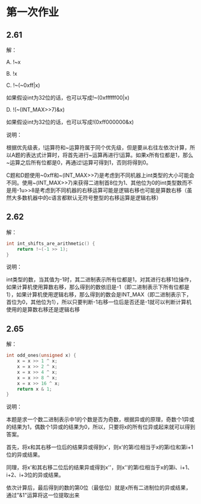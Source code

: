 # 第一次作业

## 2.61

解：

A. !~x

B. !x

C. !~(~0xff|x)

   如果假设int为32位的话，也可以写成!~(0xffffff00|x)

D. !(\~(INT_MAX>>7)&x)

   如果假设int为32位的话，也可以写成!(0xff000000&x)

说明：

根据优先级表，!运算符和~运算符属于同个优先级，但是要从右往左依次计算，所以A题的表达式计算时，将首先进行~运算再进行!运算。如果x所有位都是1，那么~运算之后所有位都是0，再通过!运算可得到1，否则将得到0。

C题和D题使用~0xff和\~(INT_MAX>>7)是考虑到不同机器上int类型的大小可能会不同。使用\~(INT_MAX>>7)来获得二进制首8位为1、其他位为0的int类型数而不是用-1u>>8是考虑到不同机器的右移运算可能是逻辑右移也可能是算数右移（虽然大多数机器中的c语言都默认无符号整型的右移运算是逻辑右移）



## 2.62

解：

```c
int int_shifts_are_arithmetic() {
    return !~(-1 >> 1);
}
```

说明：

int类型的数，当其值为-1时，其二进制表示所有位都是1，对其进行右移1位操作，如果计算机使用算数右移，那么得到的数依旧是-1（即二进制表示下所有位都是1），如果计算机使用逻辑右移，那么得到的数会是INT_MAX（即二进制表示下，首位为0，其他位为1），所以只要判断-1右移一位后是否还是-1就可以判断计算机使用的是算数右移还是逻辑右移

## 2.65

解：

```c
int odd_ones(unsigned x) {
    x = x >> 1 ^ x;
    x = x >> 2 ^ x;
    x = x >> 4 ^ x;
    x = x >> 8 ^ x;
    x = x >> 16 ^ x;
    return x & 1;
}
```

说明：

本题是求一个数二进制表示中1的个数是否为奇数，根据异或的原理，奇数个1异或的结果为1，偶数个1异或的结果为0，所以，只要将x的所有位异或起来就可以得到答案。

首先，将x和其右移一位后的结果异或得到x'，则x'的第i位相当于x的第i位和第i+1位的异或结果。

同理，将x'和其右移二位后的结果异或得到x''，则x''的第i位相当于x的第i、i+1、i+2、i+3位的异或结果。

依次计算后，最后得到的数的第0位（最低位）就是x所有二进制位的异或结果，通过"&1"运算将这一位提取出来
